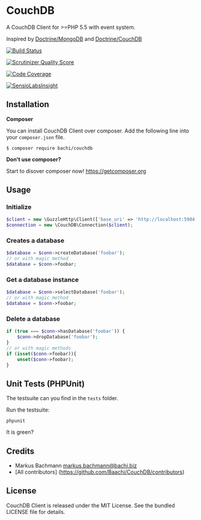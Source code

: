 # CouchDB #
A CouchDB Client for >=PHP 5.5 with event system.

Inspired by [Doctrine/MongoDB](https://github.com/Doctrine/mongodb) and [Doctrine/CouchDB](https://github.com/Doctrine/couchdb-odm)

[![Build Status](https://secure.travis-ci.org/Baachi/CouchDB.png)](http://travis-ci.org/Baachi/CouchDB)

[![Scrutinizer Quality Score](https://scrutinizer-ci.com/g/Baachi/CouchDB/badges/quality-score.png?s=5c5013c398de5097793c1210a87a6d94493006f2)](https://scrutinizer-ci.com/g/Baachi/CouchDB/)

[![Code Coverage](https://scrutinizer-ci.com/g/Baachi/CouchDB/badges/coverage.png?s=61e18d0b5850e702442bef89fe66aee830a4ecd4)](https://scrutinizer-ci.com/g/Baachi/CouchDB/)

[![SensioLabsInsight](https://insight.sensiolabs.com/projects/9a96763c-c938-48a6-a9fa-ac77efb7197d/mini.png)](https://insight.sensiolabs.com/projects/9a96763c-c938-48a6-a9fa-ac77efb7197d)

## Installation ##
__Composer__

You can install CouchDB Client over composer. Add the following line into your ```composer.json``` file.

```
$ composer require bachi/couchdb
```

__Don't use composer?__

Start to disover composer now! https://getcomposer.org

## Usage ##

### Initialize ###

```php
$client = new \GuzzleHttp\Client(['base_uri' => 'http://localhost:5984', 'http_errors' => false]);
$connection = new \CouchDB\Connection($client);
```

### Creates a database ###

```php
$database = $conn->createDatabase('foobar');
// or with magic method
$database = $conn->foobar;
```

### Get a database instance ###

```php
$database = $conn->selectDatabase('foobar');
// or with magic method
$database = $conn->foobar;
```
### Delete a database ###

```php
if (true === $conn->hasDatabase('foobar')) {
    $conn->dropDatabase('foobar');
}
// or with magic methods
if (isset($conn->foobar)){
    unset($conn->foobar);
}
```

## Unit Tests (PHPUnit) ##
The testsuite can you find in the ```tests``` folder.

Run the testsuite:

```
phpunit
```

It is green?

## Credits ##

 * Markus Bachmann <markus.bachmann@bachi.biz>
 * [All contributors] (https://github.com/Baachi/CouchDB/contributors)

## License ##
CouchDB Client is released under the MIT License. See the bundled LICENSE file for details.
